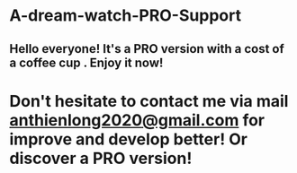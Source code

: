 # A-dream-watch-PRO-Support
## Hello everyone! It's a PRO version with a cost of a coffee cup . Enjoy it now!
# Don't hesitate to contact me via mail anthienlong2020@gmail.com for improve and develop better! Or discover a PRO version!
